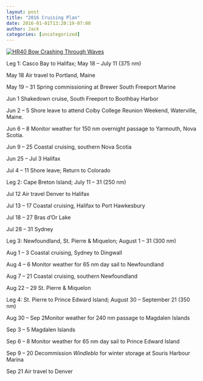 ```yaml
---
layout: post
title: "2016 Cruising Plan"
date: 2016-01-01T13:20:19-07:00
author: Jack
categories: [uncategorized]
---
```


[![HR40 Bow Crashing Through Waves](http://windleblo.com/wp-content/uploads/2015/02/HR40segling8.jpg)](/wp-content/uploads/2015/02/HR40segling8.jpg)

Leg 1: Casco Bay to Halifax; May 18 – July 11 (375 nm)

May 18 Air travel to Portland, Maine

May 19 – 31 Spring commissioning at Brewer South Freeport Marine

Jun 1 Shakedown cruise, South Freeport to Boothbay Harbor

Jun 2 – 5 Shore leave to attend Colby College Reunion Weekend, Waterville, Maine.

Jun 6 – 8 Monitor weather for 150 nm overnight passage to Yarmouth, Nova Scotia.

Jun 9 – 25 Coastal cruising, southern Nova Scotia

Jun 25 – Jul 3 Halifax

Jul 4 – 11 Shore leave; Return to Colorado

Leg 2: Cape Breton Island; July 11 – 31 (250 nm)

Jul 12 Air travel Denver to Halifax

Jul 13 – 17 Coastal cruising, Halifax to Port Hawkesbury

Jul 18 – 27 Bras d’Or Lake

Jul 28 – 31 Sydney

Leg 3: Newfoundland, St. Pierre & Miquelon; August 1 – 31 (300 nm)

Aug 1 – 3 Coastal cruising, Sydney to Dingwall

Aug 4 – 6 Monitor weather for 65 nm day sail to Newfoundland

Aug 7 – 21 Coastal cruising, southern Newfoundland

Aug 22 – 29 St. Pierre & Miquelon

Leg 4: St. Pierre to Prince Edward Island; August 30 – September 21 (350 nm)

Aug 30 – Sep 2Monitor weather for 240 nm passage to Magdalen Islands

Sep 3 – 5 Magdalen Islands

Sep 6 – 8 Monitor weather for 65 nm day sail to Prince Edward Island

Sep 9 – 20 Decommission _Windleblo_ for winter storage at Souris Harbour Marina

Sep 21 Air travel to Denver